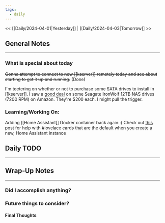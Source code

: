 ```yaml
---
tags:
  - daily
---
```

<< [[Daily/2024-04-01|Yesterday]] |  [[Daily/2024-04-03|Tomorrow]] >>

## General Notes
---
### What is special about today
~~Gonna attempt to connect to new [[kserver]] remotely today and see about starting to get it up and running.~~ (Done)

I'm teetering on whether or not to purchase some SATA drives to install in [[kserver]].  I saw a [good deal](https://www.amazon.com/Seagate-IronWolf-12TB-Internal-Drive/dp/B084ZTSMWF/ref=sr_1_3?crid=2L37WBIG1XTQS&dib=eyJ2IjoiMSJ9.YfXgQIwTbQX4QDBLStabxN3NB2at1MzWaiZ9EcVMCUIspD7LbQ0lgS8mxmx0LNlwlikxDW0dvt-Oo35zdAulo_Woswlb4r86rbCqCzmaWe_DOasZuIypRkrReYv0OKylmsJqlV49r0gJuExP7Kq454H8lVnd_GwZ-5CVyD3zUWSKcPldN33ORCRd0Re1MXBWRV1JWRE9bAq2D6mc5SHMEFcRTpnuuMXHFa8YIAqa_XA.L0Ilnt4IdDVZVP71VPmrAOVVW6-pRXtfs-tdKLA4FZc&dib_tag=se&keywords=ironwolf&qid=1712064065&sprefix=ironwolf%2Caps%2C94&sr=8-3&th=1) on some Seagate IronWolf 12TB NAS drives (7200 RPM) on Amazon.  They're $200 each.  I might pull the trigger. 


### Learning/Working On:
Adding [[Home Assistant]] Docker container back again :(
Check out [this](https://community.home-assistant.io/t/what-is-this-card-called/678588/7) post for help with #lovelace cards that are the default when you create a new, Home Assistant instance



## Daily TODO
---




## Wrap-Up Notes
---
### Did I accomplish anything?
### Future things to consider?
#### Final Thoughts

